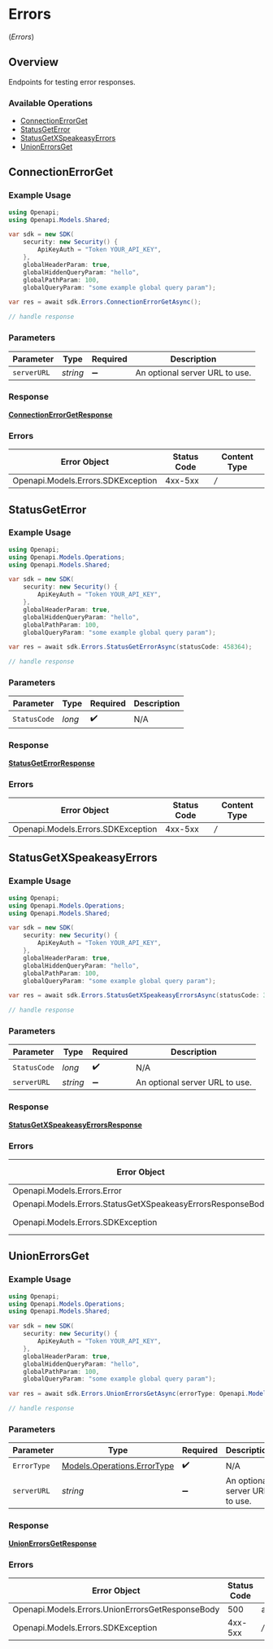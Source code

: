 # Errors
(*Errors*)

## Overview

Endpoints for testing error responses.

### Available Operations

* [ConnectionErrorGet](#connectionerrorget)
* [StatusGetError](#statusgeterror)
* [StatusGetXSpeakeasyErrors](#statusgetxspeakeasyerrors)
* [UnionErrorsGet](#unionerrorsget)

## ConnectionErrorGet

### Example Usage

```csharp
using Openapi;
using Openapi.Models.Shared;

var sdk = new SDK(
    security: new Security() {
        ApiKeyAuth = "Token YOUR_API_KEY",
    },
    globalHeaderParam: true,
    globalHiddenQueryParam: "hello",
    globalPathParam: 100,
    globalQueryParam: "some example global query param");

var res = await sdk.Errors.ConnectionErrorGetAsync();

// handle response
```

### Parameters

| Parameter                      | Type                           | Required                       | Description                    |
| ------------------------------ | ------------------------------ | ------------------------------ | ------------------------------ |
| `serverURL`                    | *string*                       | :heavy_minus_sign:             | An optional server URL to use. |


### Response

**[ConnectionErrorGetResponse](../../Models/Operations/ConnectionErrorGetResponse.md)**
### Errors

| Error Object                       | Status Code                        | Content Type                       |
| ---------------------------------- | ---------------------------------- | ---------------------------------- |
| Openapi.Models.Errors.SDKException | 4xx-5xx                            | */*                                |

## StatusGetError

### Example Usage

```csharp
using Openapi;
using Openapi.Models.Operations;
using Openapi.Models.Shared;

var sdk = new SDK(
    security: new Security() {
        ApiKeyAuth = "Token YOUR_API_KEY",
    },
    globalHeaderParam: true,
    globalHiddenQueryParam: "hello",
    globalPathParam: 100,
    globalQueryParam: "some example global query param");

var res = await sdk.Errors.StatusGetErrorAsync(statusCode: 458364);

// handle response
```

### Parameters

| Parameter          | Type               | Required           | Description        |
| ------------------ | ------------------ | ------------------ | ------------------ |
| `StatusCode`       | *long*             | :heavy_check_mark: | N/A                |


### Response

**[StatusGetErrorResponse](../../Models/Operations/StatusGetErrorResponse.md)**
### Errors

| Error Object                       | Status Code                        | Content Type                       |
| ---------------------------------- | ---------------------------------- | ---------------------------------- |
| Openapi.Models.Errors.SDKException | 4xx-5xx                            | */*                                |

## StatusGetXSpeakeasyErrors

### Example Usage

```csharp
using Openapi;
using Openapi.Models.Operations;
using Openapi.Models.Shared;

var sdk = new SDK(
    security: new Security() {
        ApiKeyAuth = "Token YOUR_API_KEY",
    },
    globalHeaderParam: true,
    globalHiddenQueryParam: "hello",
    globalPathParam: 100,
    globalQueryParam: "some example global query param");

var res = await sdk.Errors.StatusGetXSpeakeasyErrorsAsync(statusCode: 385913);

// handle response
```

### Parameters

| Parameter                      | Type                           | Required                       | Description                    |
| ------------------------------ | ------------------------------ | ------------------------------ | ------------------------------ |
| `StatusCode`                   | *long*                         | :heavy_check_mark:             | N/A                            |
| `serverURL`                    | *string*                       | :heavy_minus_sign:             | An optional server URL to use. |


### Response

**[StatusGetXSpeakeasyErrorsResponse](../../Models/Operations/StatusGetXSpeakeasyErrorsResponse.md)**
### Errors

| Error Object                                                | Status Code                                                 | Content Type                                                |
| ----------------------------------------------------------- | ----------------------------------------------------------- | ----------------------------------------------------------- |
| Openapi.Models.Errors.Error                                 | 500                                                         | application/json                                            |
| Openapi.Models.Errors.StatusGetXSpeakeasyErrorsResponseBody | 501                                                         | application/json                                            |
| Openapi.Models.Errors.SDKException                          | 4xx-5xx                                                     | */*                                                         |

## UnionErrorsGet

### Example Usage

```csharp
using Openapi;
using Openapi.Models.Operations;
using Openapi.Models.Shared;

var sdk = new SDK(
    security: new Security() {
        ApiKeyAuth = "Token YOUR_API_KEY",
    },
    globalHeaderParam: true,
    globalHiddenQueryParam: "hello",
    globalPathParam: 100,
    globalQueryParam: "some example global query param");

var res = await sdk.Errors.UnionErrorsGetAsync(errorType: Openapi.Models.Operations.ErrorType.Type1);

// handle response
```

### Parameters

| Parameter                                                           | Type                                                                | Required                                                            | Description                                                         |
| ------------------------------------------------------------------- | ------------------------------------------------------------------- | ------------------------------------------------------------------- | ------------------------------------------------------------------- |
| `ErrorType`                                                         | [Models.Operations.ErrorType](../../Models/Operations/ErrorType.md) | :heavy_check_mark:                                                  | N/A                                                                 |
| `serverURL`                                                         | *string*                                                            | :heavy_minus_sign:                                                  | An optional server URL to use.                                      |


### Response

**[UnionErrorsGetResponse](../../Models/Operations/UnionErrorsGetResponse.md)**
### Errors

| Error Object                                     | Status Code                                      | Content Type                                     |
| ------------------------------------------------ | ------------------------------------------------ | ------------------------------------------------ |
| Openapi.Models.Errors.UnionErrorsGetResponseBody | 500                                              | application/json                                 |
| Openapi.Models.Errors.SDKException               | 4xx-5xx                                          | */*                                              |
